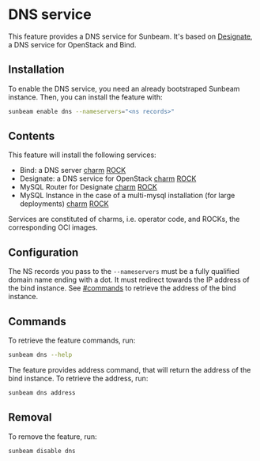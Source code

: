 # DNS service

This feature provides a DNS service for Sunbeam. It's based on [Designate](https://docs.openstack.org/designate/latest/), a DNS service for OpenStack and Bind.

## Installation

To enable the DNS service, you need an already bootstraped Sunbeam instance. Then, you can install the feature with:

```bash
sunbeam enable dns --nameservers="<ns records>"
```

## Contents

This feature will install the following services:
- Bind: a DNS server [charm](https://opendev.org/openstack/charm-bind-k8s) [ROCK](https://git.launchpad.net/~ubuntu-docker-images/ubuntu-docker-images/+git/bind9)
- Designate: a DNS service for OpenStack [charm](https://opendev.org/openstack/charm-designate-k8s) [ROCK](https://github.com/canonical/ubuntu-openstack-rocks/tree/main/rocks/designate-consolidated)
- MySQL Router for Designate [charm](https://github.com/canonical/mysql-router-k8s-operator) [ROCK](https://github.com/canonical/charmed-mysql-rock)
- MySQL Instance in the case of a multi-mysql installation (for large deployments) [charm](https://github.com/canonical/mysql-k8s-operator) [ROCK](https://github.com/canonical/charmed-mysql-rock)

Services are constituted of charms, i.e. operator code, and ROCKs, the corresponding OCI images.

## Configuration

The NS records you pass to the `--nameservers` must be a fully qualified domain name ending with a dot.
It must redirect towards the IP address of the bind instance. See [#commands](#commands) to retrieve the address of the bind instance.

## Commands

To retrieve the feature commands, run:

```bash
sunbeam dns --help
```

The feature provides address command, that will return the address of the bind instance. To retrieve the address, run:

```bash
sunbeam dns address
```

## Removal

To remove the feature, run:

```bash
sunbeam disable dns
```
